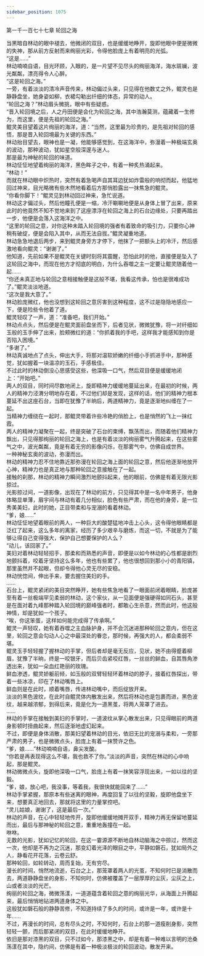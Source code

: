```yaml
---
sidebar_position: 1075
---
```

 第一千一百七十七章 轮回之海


当黑暗自林动的眼中褪去，他微闭的双目，也是缓缓地睁开，旋即他眼中便是微微的失神，那从前方反射而来绚丽光彩，令得他脸庞上有着明亮的光弧。  
“这是……”  
林动喃喃自语，目光环顾，入眼的，是一片望不见尽头的绚丽海洋，海水斑斓，波光粼粼，漂亮得令人心醉。  
“这是轮回之海。”  
一旁，有着淡淡的清冷声音传来，林动偏过头来，只见得在他数丈之外，鲲灵也是静静盘坐，她身姿如柳，衣裙勾勒出纤细的体态，异常的动人。  
“轮回之海？”林动眉头微挑，眼中有些疑惑。  
“晋入轮回境之后，人之丹田便是会化为轮回之海，其中浩瀚莫测，蕴藏着一生修为，而这里，便是先祖的轮回之海。”  
鲲灵美目望着这片绚丽的海洋，道：“当然，这里最为珍贵的，是先祖对轮回的感悟，那是晋入轮回境最为关键的东西。”  
林动抬目望去，眼神也是一凝，他能够感觉到，在这海洋中，弥漫着一种极端玄奥的波动，那种波动，犹如星空般深邃与迷人。  
那是最为神秘的轮回的味道。  
林动怔怔地望着绚丽的海洋，黑色眸子之中，有着一种炙热涌起来。  
“林动！”  
而就在林动眼中炽热时，突然有着急喝声自其耳边犹如炸雷般的响彻而起，他猛地回过神来，目光略微有些木然地看着后方那俏脸露出一抹焦急的鲲灵。  
“你看你脚下！”鲲灵见到林动回过神来，急忙说道。  
林动这才偏过头，然后他瞳孔便是一缩，冷汗唰唰地便是从身体上冒了出来，原来此时的他竟然不知不觉地来到了这座漂浮在轮回之海上的石台边缘处，只要再踏出一步，他便是会落入这海洋之中。  
“这里的轮回之意，对你这种未踏入轮回境的强者有着致命的吸引力，只要你心神稍有破绽，便是会陷入其中，从而无法自拔。”鲲灵凝重地道。  
林动急急地退后两步，来到鲲灵身旁方才停下，他抹了一把额头上的冷汗，然后感激地看向鲲灵：“谢谢了。”  
他知道，先前如果不是鲲灵在关键时刻将其震醒，恐怕此时的他，直接便是坠入了这轮回之海中，而现在他方才彻底的明白，为什么吞噬之主一定要让鲲灵随着他一起……  
“你还未真正地与轮回之意相接触便是这般不堪，我看这传承，怕也是很难成功了。”鲲灵淡淡地道。  
“这次是我大意了。”  
林动脸庞微红，他也没想到这轮回之意厉害到这种程度，这不过是隐隐地感应一下，便是险些令他着了道。  
鲲灵轻叹了一声，道：“准备吧，我们开始。”  
林动点点头，然后便是在鲲灵面前盘坐而下，后者见状，微微犹豫，将一对纤细如玉般的玉手伸了出来，脸颊微红的道：“你抓着我的手吧，这样我才能感知到你是否陷入困境。”  
“多谢了。”  
林动真诚地点了点头，伸出大手，将那对温软娇嫩的纤细小手抓进手中，那种感觉，犹如握着一块温凉的玉石，手感极佳。  
不过此时的林动倒没心思感受这些，他深吸一口气，然后双目便是缓缓地闭上：“开始吧。”  
两人的双目，同时间尽数地闭上，旋即精神力缓缓地蔓延出来，在最初的时候，两人的精神力泾渭分明地存在着，不过他们却是发现，这样的话，他们的精神力根本蔓延不出这座石台，当即在犹豫了半晌后，两道精神力，竟是逐渐地纠缠在了一起。  
当精神力缠绕在一起时，那鲲灵带着许些冷艳的俏脸上，也是悄然的飞上一抹红霞。  
两人的精神力凝聚在一起，终是突破了石台的束缚，飘荡而出，而随着他们精神力飘出，只见得那绚丽的轮回之海上，也是有着淡淡的绚丽雾气升腾起来，在这些雾气之中，波光粼粼，竟是有着无穷的影像闪烁，在那雾气中，仿佛自成世界。  
一种神秘玄奥的波动，弥漫而出。  
林动的精神力忍不住地靠近那弥漫在轮回之海上面的轮回之意，然后他逐渐地放开心神，精神力也是真正地与那种轮回之意接触在了一起。  
接触的刹那，林动的精神力瞬间激烈地颤抖起来，他的眼前，仿佛是有着无限光影掠过。  
光影掠过间，一道影像，出现在了林动的前方，只见得其中是一名中年男子，他身体略显单薄，眉宇间与林动有着几分相似，脸色有些严肃，而在他的身旁，是一位秀美美妇，此时的她，正目带柔和与宠溺的看着林动。  
“爹，娘……”  
林动怔怔地望着眼前的两人，一种巨大的酸楚猛地冲击上心头，这令得他眼睛都是泛红了起来，这么多年的离家，经历了多少艰辛与磨炼，而这一切，不就是为了能够让得自己变得强大，保护自己想要保护的人么？  
“动儿，该回家了。”  
美妇对着林动轻轻招手，那柔和而熟悉的声音，即便是以如今林动的心性都是剧烈地颤抖着，咬着牙坚持这么多年，他也有些累了，他也很想回到那小小的青阳镇，那里虽然并不起眼，但却令得他心灵无尽的安稳。  
林动恍惚间，伸出手来，要去握住美妇的手。  
……  
石台上，鲲灵紧闭的美目突然睁开，她有些焦急地看了一眼面前闭着眼睛，脸庞甚至有着一丝极端罕见柔弱的林动，这个家伙，从一见面便是强硬得如同石头，甚至是在面对着九峰那种踏入轮回境的巅峰强者时，都敢心生杀意，然而此时，他这般神情，却是犹如一个孩子。  
“唉，你这笨蛋，这样如何能完成得了传承啊。”  
鲲灵一声轻叹，她有着吞噬之主血脉护身，并不会沉迷进那种轮回之意内，但在这里，轮回之意会勾动人心之中最深处的眷恋，那时候，再强大的人，都会柔弱不堪。  
鲲灵玉手轻轻握了握林动的手掌，但后者却是毫无反应，见状，她不由得蹙着柳眉，犹豫了半晌，终是一咬银牙，而后贝齿紧咬红唇，一丝丝的鲜血，自其唇角渗透出来，犹如一朵血红艳丽的玫瑰。  
鲜血渗透，鲲灵娇躯前倾，如玉般的双臂轻轻环着林动的脖子，接着红唇探出，带着一些冰凉，印在了林动嘴唇上。  
鲜血则是在此时，顺着嘴唇，传进林动嘴中，而后绽放开来。  
淡淡的黑色波纹，在此时自鲲灵体内散发出来，然后将林动也是包裹而进，黑色波纹，越来越浓郁，到得后来，竟是化为一道黑茧，将两人笼罩了进去。  
……  
林动的手掌在接触到美妇的手掌时，一道波纹从掌心散发出来，只见得眼前的两道身影顿时扭曲起来，然后逐渐地虚幻起来。  
不过，即便是身体消散，那美妇望着林动的目光，依旧无比的宠溺与柔和，一旁那严肃的男子，也是微微点头，脸庞上有着一抹赞许之色。  
“爹，娘……”林动喃喃自语，鼻尖发酸。  
“你若是再表现得这么不堪，我也救不了你。”淡淡的声音，突然在林动的心中响起，那是鲲灵。  
林动微微点头，旋即他深吸一口气，脸庞上有着一抹笑容浮现出来，一如以往的坚毅。  
“爹，娘，放心吧，我没事，等着我，我很快就能回来了……”  
林动手掌紧握，那原本有些迷离的眼神，再度回复了以往的坚毅，旋即他盘坐下来，想要真正地回去，那就将这里的力量掌控吧。  
“灵儿姑娘，谢谢了，这是最后一次。”  
林动的声音，在心中轻轻地传开，旋即他缓缓地摊开双手，精神力再无保留地蔓延而出，最后与那神秘的轮回之意，重重地轰撞在一起。  
咻咻。  
无数的光影，犹如记忆的轮回，在这一霎源源不断地自林动脑海之中掠过，然而这一次，他却是不再为之沉迷，那变幻着光泽的眼目之中，平静如磐石，犹如局外之人，静看花开花落，云卷云舒。  
那种轮回，如轮转动，周而复始，无有穷尽。  
漫长的时间，悄然地流逝，石台之上，那笼罩着两人的光茧，不知何时已是消散而去，两道静静盘坐的身影，不知何时，仿佛被覆盖了一层厚厚的尘灰，尘灰之上，山或者淡淡的光芒。  
绚丽的轮回之海，微微荡漾，一道道蕴含着轮回之意的绚丽光华，从海面上升腾起来，最后悄悄地钻进两道身体之中。  
这般犹如磐石般的静静苦修，不知道持续了多久的时间，或许是一年，或许是十年……  
不过，再漫长的时间，总有尽头之时，不知何时，石台上的那一道瘦削身影，突然轻轻一颤，而后那紧闭的双目，在此时缓缓地睁开。  
依旧是那对漆黑的双目，只不过如今，那漆黑之中，却是有着一种难以言明的沧桑荡漾在其中，隐约间，仿佛是有着一种极淡极淡的轮回波动，散发开来。  
  
  
